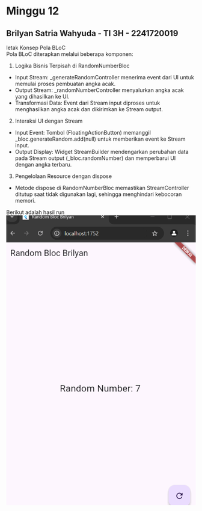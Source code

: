 # Minggu 12
## Brilyan Satria Wahyuda - TI 3H - 2241720019
<p>
letak Konsep Pola BLoC<br>
Pola BLoC diterapkan melalui beberapa komponen:<br>

1. Logika Bisnis Terpisah di RandomNumberBloc<br>

- Input Stream: _generateRandomController menerima event dari UI untuk memulai proses pembuatan angka acak.
- Output Stream: _randomNumberController menyalurkan angka acak yang dihasilkan ke UI.
- Transformasi Data: Event dari Stream input diproses untuk menghasilkan angka acak dan dikirimkan ke Stream output.

2. Interaksi UI dengan Stream

- Input Event: Tombol (FloatingActionButton) memanggil _bloc.generateRandom.add(null) untuk memberikan event ke Stream input.
- Output Display: Widget StreamBuilder mendengarkan perubahan data pada Stream output (_bloc.randomNumber) dan memperbarui UI dengan angka terbaru.

3. Pengelolaan Resource dengan dispose

- Metode dispose di RandomNumberBloc memastikan StreamController ditutup saat tidak digunakan lagi, sehingga menghindari kebocoran memori.</p>

Berikut adalah hasil run
![hasilrun](hasilrun.gif)
